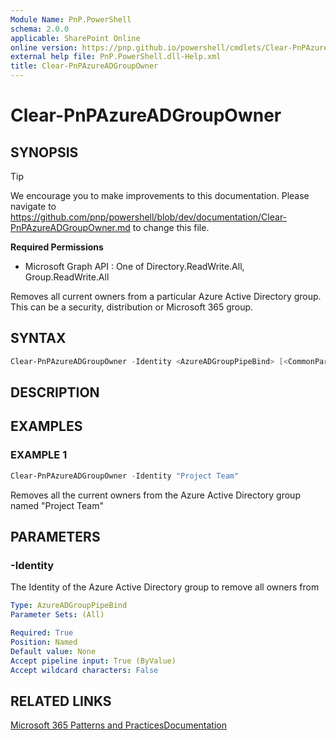 ```yaml
---
Module Name: PnP.PowerShell
schema: 2.0.0
applicable: SharePoint Online
online version: https://pnp.github.io/powershell/cmdlets/Clear-PnPAzureADGroupOwner.html
external help file: PnP.PowerShell.dll-Help.xml
title: Clear-PnPAzureADGroupOwner
---
```

  
# Clear-PnPAzureADGroupOwner

## SYNOPSIS

> [!TIP]
> We encourage you to make improvements to this documentation. Please navigate to https://github.com/pnp/powershell/blob/dev/documentation/Clear-PnPAzureADGroupOwner.md to change this file.


**Required Permissions**

  * Microsoft Graph API : One of Directory.ReadWrite.All, Group.ReadWrite.All

Removes all current owners from a particular Azure Active Directory group. This can be a security, distribution or Microsoft 365 group.

## SYNTAX

```powershell
Clear-PnPAzureADGroupOwner -Identity <AzureADGroupPipeBind> [<CommonParameters>]
```

## DESCRIPTION

## EXAMPLES

### EXAMPLE 1
```powershell
Clear-PnPAzureADGroupOwner -Identity "Project Team"
```

Removes all the current owners from the Azure Active Directory group named "Project Team"

## PARAMETERS

### -Identity
The Identity of the Azure Active Directory group to remove all owners from

```yaml
Type: AzureADGroupPipeBind
Parameter Sets: (All)

Required: True
Position: Named
Default value: None
Accept pipeline input: True (ByValue)
Accept wildcard characters: False
```

## RELATED LINKS

[Microsoft 365 Patterns and Practices](https://aka.ms/m365pnp)[Documentation](/graph/api/group-delete-owners)


